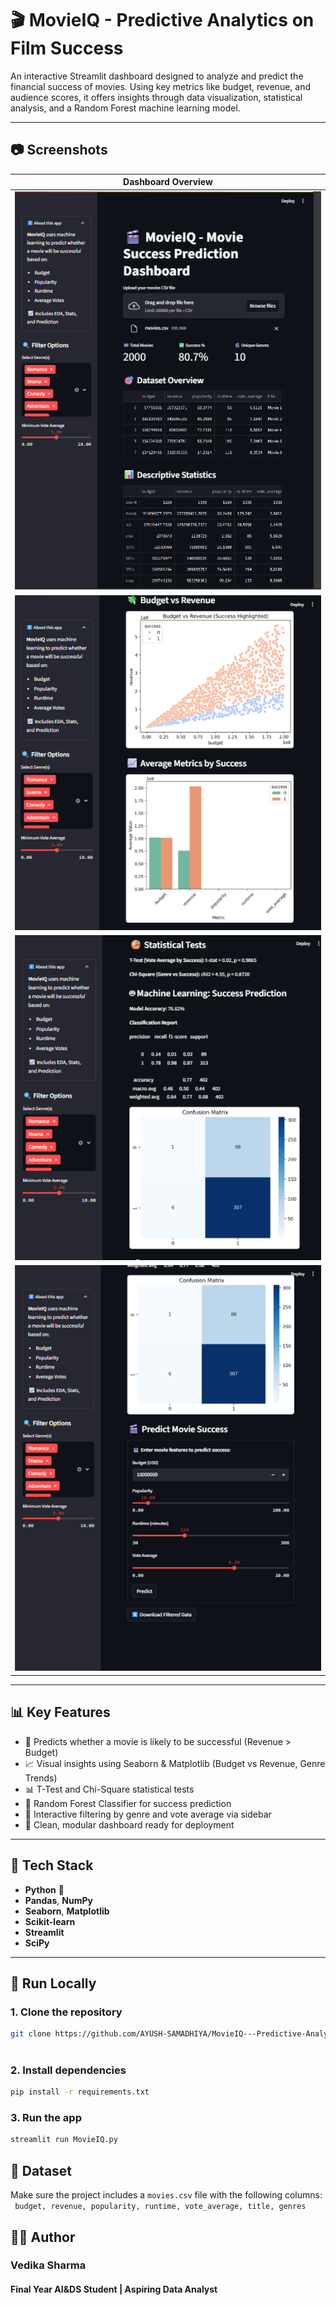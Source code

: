 # 🎬 MovieIQ - Predictive Analytics on Film Success

An interactive Streamlit dashboard designed to analyze and predict the financial success of movies. Using key metrics like budget, revenue, and audience scores, it offers insights through data visualization, statistical analysis, and a Random Forest machine learning model.

---

## 📷 Screenshots

| Dashboard Overview | 
|--------------------|
| ![Dashboard](dashboard1.png) |
| ![Dashboard](dashboard2.png) |
| ![Dashboard](dashboard3.png) |
| ![Dashboard](dashboard4.png) |

---

## 📊 Key Features

- 🎯 Predicts whether a movie is likely to be successful (Revenue > Budget)
- 📈 Visual insights using Seaborn & Matplotlib (Budget vs Revenue, Genre Trends)
- 📊 T-Test and Chi-Square statistical tests
- 🤖 Random Forest Classifier for success prediction
- 🧠 Interactive filtering by genre and vote average via sidebar
- 🧼 Clean, modular dashboard ready for deployment

---

## 🧰 Tech Stack

- **Python** 🐍
- **Pandas**, **NumPy**
- **Seaborn**, **Matplotlib**
- **Scikit-learn**
- **Streamlit**
- **SciPy**

---

## 🚀 Run Locally

### 1. Clone the repository
```bash
git clone https://github.com/AYUSH-SAMADHIYA/MovieIQ---Predictive-Analytics
 
```
### 2. Install dependencies
```bash
pip install -r requirements.txt
```
### 3. Run the app
```bash
streamlit run MovieIQ.py
```
## 📁 Dataset
Make sure the project includes a `movies.csv` file with the following columns:<br>
` budget, revenue, popularity, runtime, vote_average, title, genres`
<br>
## 👨‍💻 Author<br>
### Vedika Sharma<br>
#### Final Year AI&DS Student | Aspiring Data Analyst<br>

